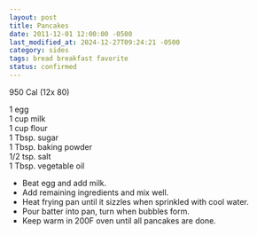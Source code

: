 ```yaml
---
layout: post
title: Pancakes
date: 2011-12-01 12:00:00 -0500
last_modified_at: 2024-12-27T09:24:21 -0500
category: sides
tags: bread breakfast favorite
status: confirmed
---
```

950 Cal (12x 80)

1 egg  
1 cup milk  
1 cup flour  
1 Tbsp. sugar  
1 Tbsp. baking powder  
1/2 tsp. salt  
1 Tbsp. vegetable oil  

* Beat egg and add milk.
* Add remaining ingredients and mix well.
* Heat frying pan until it sizzles when sprinkled with cool water.
* Pour batter into pan, turn when bubbles form.
* Keep warm in 200F oven until all pancakes are done.
